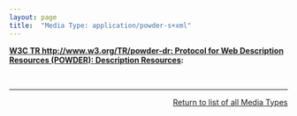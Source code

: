 ```yaml
---
layout: page
title:  "Media Type: application/powder-s+xml"
---
```


**[W3C TR http://www.w3.org/TR/powder-dr: Protocol for Web Description Resources (POWDER): Description Resources](/specs/W3C/TR/powder-dr "The purpose of the Protocol for Web Description Resources (POWDER) is to provide a means for individuals or organizations to describe a group of resources through the publication of machine-readable metadata, as motivated by the POWDER Use Cases. This document details the creation and lifecycle of Description Resources (DRs), which encapsulate such metadata. These are typically represented in a highly constrained XML dialect that is relatively human-readable. The meaning of such DRs are underpinned by formal semantics, accessible by performing a GRDDL Transform."):** [](http://www.w3.org/TR/powder-dr/#assoc-linking)

<br/>
<hr/>

<p style="text-align: right"><a href="../media-types">Return to list of all Media Types</a></p>